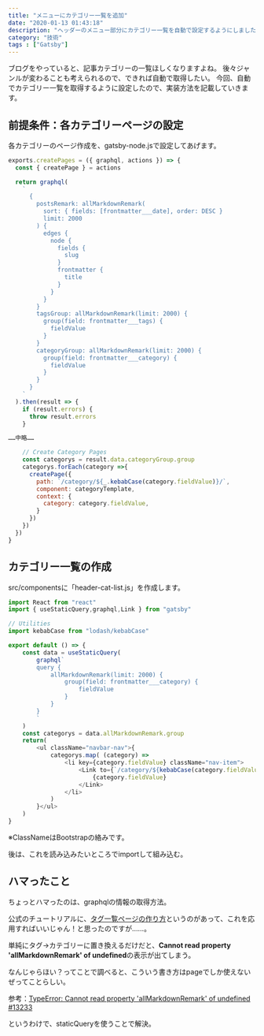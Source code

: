 ```yaml
---
title: "メニューにカテゴリー一覧を追加"
date: "2020-01-13 01:43:18"
description: "ヘッダーのメニュー部分にカテゴリー一覧を自動で設定するようにしました。Gatsbyでの設定方法を記載します。"
category: "技術"
tags : ["Gatsby"]
---
```


ブログをやっていると、記事カテゴリーの一覧ほしくなりますよね。
後々ジャンルが変わることも考えられるので、できれば自動で取得したい。
今回、自動でカテゴリー一覧を取得するように設定したので、実装方法を記載していきます。

## 前提条件：各カテゴリーページの設定

各カテゴリーのページ作成を、gatsby-node.jsで設定してあげます。

```javascript:title=gatsby-node.js
exports.createPages = ({ graphql, actions }) => {
  const { createPage } = actions

  return graphql(
    `
      {
        postsRemark: allMarkdownRemark(
          sort: { fields: [frontmatter___date], order: DESC }
          limit: 2000
        ) {
          edges {
            node {
              fields {
                slug
              }
              frontmatter {
                title
              }
            }
          }
        }
        tagsGroup: allMarkdownRemark(limit: 2000) {
          group(field: frontmatter___tags) {
            fieldValue
          }
        }
        categoryGroup: allMarkdownRemark(limit: 2000) {
          group(field: frontmatter___category) {
            fieldValue
          }
        }
      }
    `
  ).then(result => {
    if (result.errors) {
      throw result.errors
    }

……中略……

    // Create Category Pages
    const categorys = result.data.categoryGroup.group
    categorys.forEach(category =>{
      createPage({
        path: `/category/${_.kebabCase(category.fieldValue)}/`,
        component: categoryTemplate,
        context: {
          category: category.fieldValue,
        }
      })
    })
  })
}
```

## カテゴリー一覧の作成

src/componentsに「header-cat-list.js」を作成します。

```javascript:title=header-cat-list.js
import React from "react"
import { useStaticQuery,graphql,Link } from "gatsby"

// Utilities
import kebabCase from "lodash/kebabCase"

export default () => {
    const data = useStaticQuery(
        graphql`
        query {
            allMarkdownRemark(limit: 2000) {
                group(field: frontmatter___category) {
                    fieldValue
                }
            }
        }
        `
    )
    const categorys = data.allMarkdownRemark.group
    return(
        <ul className="navbar-nav">{
            categorys.map( (category) =>
                <li key={category.fieldValue} className="nav-item">
                    <Link to={`/category/${kebabCase(category.fieldValue)}/`} className="nav-link">
                        {category.fieldValue}
                    </Link>
                </li>
            )
        }</ul>
    )
}
```

※ClassNameはBootstrapの絡みです。

後は、これを読み込みたいところでimportして組み込む。

## ハマったこと

ちょっとハマったのは、graphqlの情報の取得方法。

公式のチュートリアルに、[タグ一覧ページの作り方](https://www.gatsbyjs.org/docs/adding-tags-and-categories-to-blog-posts/)というのがあって、これを応用すればいいじゃん！と思ったのですが……。

単純にタグ→カテゴリーに置き換えるだけだと、**Cannot read property 'allMarkdownRemark' of undefined**の表示が出てしまう。

なんじゃらほい？ってことで調べると、こういう書き方はpageでしか使えないぜってことらしい。

参考：[TypeError: Cannot read property 'allMarkdownRemark' of undefined #13233](https://github.com/gatsbyjs/gatsby/issues/13233)

というわけで、staticQueryを使うことで解決。
